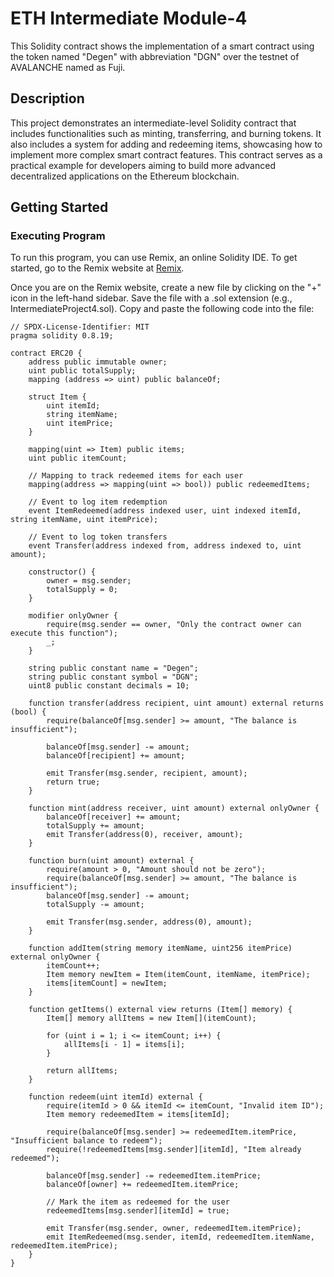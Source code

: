 # ETH Intermediate Module-4

This Solidity contract shows the implementation of a smart contract using the token named "Degen" with abbreviation "DGN" over the testnet of AVALANCHE named as Fuji.

## Description

This project demonstrates an intermediate-level Solidity contract that includes functionalities such as minting, transferring, and burning tokens. It also includes a system for adding and redeeming items, showcasing how to implement more complex smart contract features. This contract serves as a practical example for developers aiming to build more advanced decentralized applications on the Ethereum blockchain.

## Getting Started

### Executing Program

To run this program, you can use Remix, an online Solidity IDE. To get started, go to the Remix website at [Remix](https://remix.ethereum.org/).

Once you are on the Remix website, create a new file by clicking on the "+" icon in the left-hand sidebar. Save the file with a .sol extension (e.g., IntermediateProject4.sol). Copy and paste the following code into the file:

```solidity
// SPDX-License-Identifier: MIT
pragma solidity 0.8.19;

contract ERC20 {
    address public immutable owner;
    uint public totalSupply;
    mapping (address => uint) public balanceOf;

    struct Item {
        uint itemId;
        string itemName;
        uint itemPrice;
    }
    
    mapping(uint => Item) public items;
    uint public itemCount;

    // Mapping to track redeemed items for each user
    mapping(address => mapping(uint => bool)) public redeemedItems;

    // Event to log item redemption
    event ItemRedeemed(address indexed user, uint indexed itemId, string itemName, uint itemPrice);

    // Event to log token transfers
    event Transfer(address indexed from, address indexed to, uint amount);

    constructor() {
        owner = msg.sender;
        totalSupply = 0;
    }

    modifier onlyOwner {
        require(msg.sender == owner, "Only the contract owner can execute this function");
        _;
    }

    string public constant name = "Degen";
    string public constant symbol = "DGN";
    uint8 public constant decimals = 10;

    function transfer(address recipient, uint amount) external returns (bool) {
        require(balanceOf[msg.sender] >= amount, "The balance is insufficient");

        balanceOf[msg.sender] -= amount;
        balanceOf[recipient] += amount;

        emit Transfer(msg.sender, recipient, amount);
        return true;
    }

    function mint(address receiver, uint amount) external onlyOwner {
        balanceOf[receiver] += amount;
        totalSupply += amount;
        emit Transfer(address(0), receiver, amount);
    }

    function burn(uint amount) external {
        require(amount > 0, "Amount should not be zero");
        require(balanceOf[msg.sender] >= amount, "The balance is insufficient");
        balanceOf[msg.sender] -= amount;
        totalSupply -= amount;

        emit Transfer(msg.sender, address(0), amount);
    }

    function addItem(string memory itemName, uint256 itemPrice) external onlyOwner {
        itemCount++;
        Item memory newItem = Item(itemCount, itemName, itemPrice);
        items[itemCount] = newItem;
    }

    function getItems() external view returns (Item[] memory) {
        Item[] memory allItems = new Item[](itemCount);
        
        for (uint i = 1; i <= itemCount; i++) {
            allItems[i - 1] = items[i];
        }
        
        return allItems;
    }

    function redeem(uint itemId) external {
        require(itemId > 0 && itemId <= itemCount, "Invalid item ID");
        Item memory redeemedItem = items[itemId];
        
        require(balanceOf[msg.sender] >= redeemedItem.itemPrice, "Insufficient balance to redeem");
        require(!redeemedItems[msg.sender][itemId], "Item already redeemed");

        balanceOf[msg.sender] -= redeemedItem.itemPrice;
        balanceOf[owner] += redeemedItem.itemPrice;

        // Mark the item as redeemed for the user
        redeemedItems[msg.sender][itemId] = true;

        emit Transfer(msg.sender, owner, redeemedItem.itemPrice);
        emit ItemRedeemed(msg.sender, itemId, redeemedItem.itemName, redeemedItem.itemPrice);
    }
}

